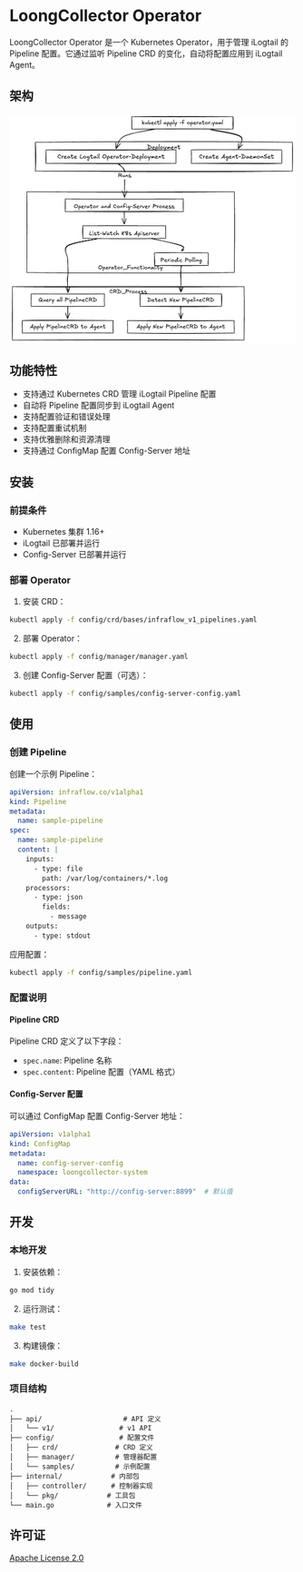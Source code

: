 # LoongCollector Operator

LoongCollector Operator 是一个 Kubernetes Operator，用于管理 iLogtail 的 Pipeline 配置。它通过监听 Pipeline CRD 的变化，自动将配置应用到 iLogtail Agent。

## 架构

![architecture-design](docs/image/architecture-design.png)

## 功能特性

- 支持通过 Kubernetes CRD 管理 iLogtail Pipeline 配置
- 自动将 Pipeline 配置同步到 iLogtail Agent
- 支持配置验证和错误处理
- 支持配置重试机制
- 支持优雅删除和资源清理
- 支持通过 ConfigMap 配置 Config-Server 地址

## 安装

### 前提条件

- Kubernetes 集群 1.16+
- iLogtail 已部署并运行
- Config-Server 已部署并运行

### 部署 Operator

1. 安装 CRD：

```bash
kubectl apply -f config/crd/bases/infraflow_v1_pipelines.yaml
```

2. 部署 Operator：

```bash
kubectl apply -f config/manager/manager.yaml
```

3. 创建 Config-Server 配置（可选）：

```bash
kubectl apply -f config/samples/config-server-config.yaml
```

## 使用

### 创建 Pipeline

创建一个示例 Pipeline：

```yaml
apiVersion: infraflow.co/v1alpha1
kind: Pipeline
metadata:
  name: sample-pipeline
spec:
  name: sample-pipeline
  content: |
    inputs:
      - type: file
        path: /var/log/containers/*.log
    processors:
      - type: json
        fields:
          - message
    outputs:
      - type: stdout
```

应用配置：

```bash
kubectl apply -f config/samples/pipeline.yaml
```

### 配置说明

#### Pipeline CRD

Pipeline CRD 定义了以下字段：

- `spec.name`: Pipeline 名称
- `spec.content`: Pipeline 配置（YAML 格式）

#### Config-Server 配置

可以通过 ConfigMap 配置 Config-Server 地址：

```yaml
apiVersion: v1alpha1
kind: ConfigMap
metadata:
  name: config-server-config
  namespace: loongcollector-system
data:
  configServerURL: "http://config-server:8899"  # 默认值
```

## 开发

### 本地开发

1. 安装依赖：

```bash
go mod tidy
```

2. 运行测试：

```bash
make test
```

3. 构建镜像：

```bash
make docker-build
```

### 项目结构

```
.
├── api/                    # API 定义
│   └── v1/                # v1 API
├── config/                # 配置文件
│   ├── crd/              # CRD 定义
│   ├── manager/          # 管理器配置
│   └── samples/          # 示例配置
├── internal/            # 内部包
│   ├── controller/      # 控制器实现
│   └── pkg/            # 工具包
└── main.go             # 入口文件
```

## 许可证

[Apache License 2.0](LICENSE)